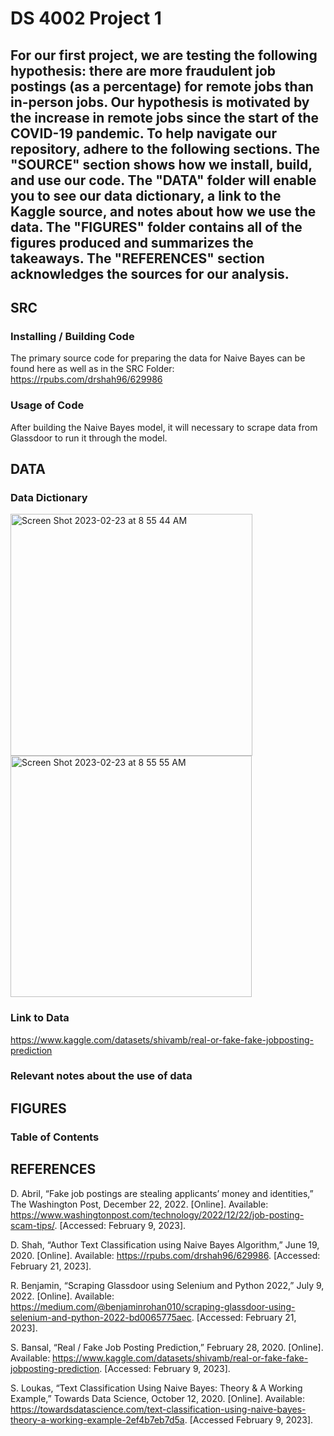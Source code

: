 # DS 4002 Project 1

## For our first project, we are testing the following hypothesis: there are more fraudulent job postings (as a percentage) for remote jobs than in-person jobs. Our hypothesis is motivated by the increase in remote jobs since the start of the COVID-19 pandemic. To help navigate our repository, adhere to the following sections. The "SOURCE" section shows how we install, build, and use our code. The "DATA" folder will enable you to see our data dictionary, a link to the Kaggle source, and notes about how we use the data. The "FIGURES" folder contains all of the figures produced and summarizes the takeaways. The "REFERENCES" section acknowledges the sources for our analysis. 

## SRC 
### Installing / Building Code
The primary source code for preparing the data for Naive Bayes can be found here as well as in the SRC Folder:
https://rpubs.com/drshah96/629986

### Usage of Code
After building the Naive Bayes model, it will necessary to scrape data from Glassdoor to run it through the model. 

## DATA 
### Data Dictionary
<img width="387" alt="Screen Shot 2023-02-23 at 8 55 44 AM" src="https://user-images.githubusercontent.com/104598450/220928112-d1a16484-94c4-44ac-b7f6-0a5091063914.png">
<img width="386" alt="Screen Shot 2023-02-23 at 8 55 55 AM" src="https://user-images.githubusercontent.com/104598450/220928133-26d7f93c-9cf2-4760-b5c5-5e426d6003a1.png">

### Link to Data
https://www.kaggle.com/datasets/shivamb/real-or-fake-fake-jobposting-prediction

### Relevant notes about the use of data

## FIGURES 
### Table of Contents

## REFERENCES 
D. Abril, “Fake job postings are stealing applicants’ money and identities,” The Washington Post, December 22, 2022.  [Online]. Available: https://www.washingtonpost.com/technology/2022/12/22/job-posting-scam-tips/. [Accessed: February 9, 2023].

D. Shah, “Author Text Classification using Naive Bayes Algorithm,” June 19, 2020. [Online]. Available: https://rpubs.com/drshah96/629986. [Accessed: February 21, 2023].

R. Benjamin, “Scraping Glassdoor using Selenium and Python 2022,” July 9, 2022. [Online]. Available: https://medium.com/@benjaminrohan010/scraping-glassdoor-using-selenium-and-python-2022-bd0065775aec. [Accessed: February 21, 2023].

S. Bansal, “Real / Fake Job Posting Prediction,” February 28, 2020. [Online]. Available: https://www.kaggle.com/datasets/shivamb/real-or-fake-fake-jobposting-prediction. [Accessed: February 9, 2023].

S. Loukas, “Text Classification Using Naive Bayes: Theory & A Working Example,” Towards Data Science, October 12, 2020. [Online]. Available: https://towardsdatascience.com/text-classification-using-naive-bayes-theory-a-working-example-2ef4b7eb7d5a. [Accessed February 9, 2023].
